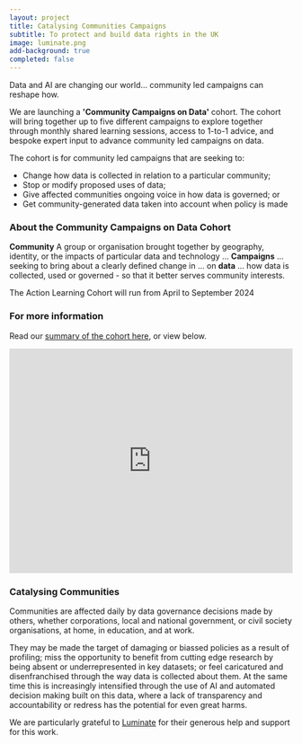 ```yaml
---
layout: project
title: Catalysing Communities Campaigns
subtitle: To protect and build data rights in the UK
image: luminate.png
add-background: true
completed: false
---
```


Data and AI are changing our world… community led campaigns can reshape how.

We are launching a **'Community Campaigns on Data'** cohort. The cohort will bring together up to five different campaigns to explore together through monthly shared learning sessions, access to 1-to-1 advice, and bespoke expert input to advance community led campaigns on data.

<!--more-->

The cohort is for community led campaigns that are seeking to:

* Change how data is collected in relation to a particular community;
* Stop or modify proposed uses of data;
* Give affected communities ongoing voice in how data is governed; or
* Get community-generated data taken into account when policy is made

### About the Community Campaigns on Data Cohort

**Community** A group or organisation brought together by geography, identity, or the impacts of particular data and technology …
**Campaigns** … seeking to bring about a clearly defined change in …
on **data** … how data is collected, used or governed - so that it better serves community interests.

The Action Learning Cohort will run from April to September 2024

### For more information
Read our [summary of the cohort here]({{site.url}}/assets/projects/2024_Community_Data_Campaigns_Cohort.pdf), or view below. 

<iframe src="https://docs.google.com/presentation/d/e/2PACX-1vSj-8HP-CnBpAsdHrg3_IGrzMVC8zwDuP_cONrmlH1fDgU7BqcKiCY2QusEPfcCMfmf7A_79pzciwly/embed?start=false&loop=false&delayms=3000" frameborder="0" width="100%" height="400" allowfullscreen="true" mozallowfullscreen="true" webkitallowfullscreen="true"></iframe>

### Catalysing Communities
Communities are affected daily by data governance decisions made by others, whether corporations, local and national government, or civil society organisations, at home, in education, and at work.

They may be made the target of damaging or biassed policies as a result of profiling; miss the opportunity to benefit from cutting edge research by being absent or underrepresented in key datasets; or feel caricatured and disenfranchised through the way data is collected about them. At the same time this is increasingly intensified through the use of AI and automated decision making built on this data, where a lack of transparency and accountability or redress has the potential for even great harms.

We are particularly grateful to [Luminate](https://www.luminategroup.com/) for their generous help and support for this work.
